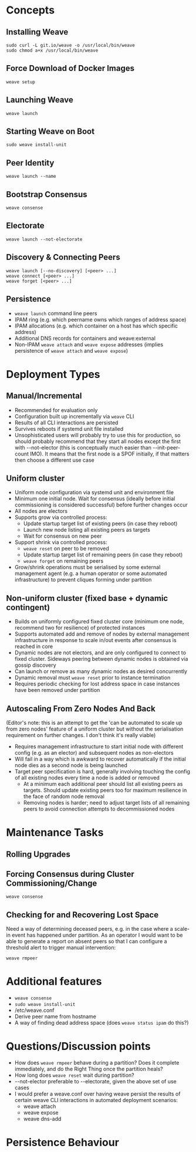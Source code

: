 # Concepts
## Installing Weave

    sudo curl -L git.io/weave -o /usr/local/bin/weave
    sudo chmod a+x /usr/local/bin/weave

## Force Download of Docker Images

    weave setup

## Launching Weave

    weave launch

## Starting Weave on Boot

    sudo weave install-unit

## Peer Identity

    weave launch --name

## Bootstrap Consensus

    weave consense

## Electorate

    weave launch --not-electorate

## Discovery & Connecting Peers

    weave launch [--no-discovery] [<peer> ...]
    weave connect [<peer> ...]
    weave forget [<peer> ...]

## Persistence
* `weave launch` command line peers
* IPAM ring (e.g. which peername owns which ranges of address space)
* IPAM allocations (e.g. which container on a host has which specific
  address)
* Additional DNS records for containers and weave:external
* Non-IPAM `weave attach` and `weave expose` addresses (implies
  persistence of `weave attach` and `weave expose`)

# Deployment Types
## Manual/Incremental
* Recommended for evaluation only
* Configuration built up incrementally via `weave` CLI
* Results of all CLI interactions are persisted
* Survives reboots if systemd unit file installed
* Unsophisticated users will probably try to use this for production,
  so should probably recommend that they start all nodes except the
  first with --not-elector (this is conceptually much easier than
  --init-peer-count IMO). It means that the first node is a SPOF
  initially, if that matters then choose a different use case

## Uniform cluster
* Uniform node configuration via systemd unit and environment file
* Minimum one initial node. Wait for consensus (ideally before initial
  commissioning is considered successful) before further changes occur
* All nodes are electors
* Supports grow via controlled process:
    * Update startup target list of existing peers (in case they
      reboot)
    * Launch new node listing all existing peers as targets
    * Wait for consensus on new peer
* Support shrink via controlled process:
    * `weave reset` on peer to be removed
    * Update startup target list of remaining peers (in case they
      reboot)
    * `weave forget` on remaining peers
* Grow/shrink operations must be serialised by some external
  management agent (e.g. a human operator or some automated
  infrastructure) to prevent cliques forming under partition

## Non-uniform cluster (fixed base + dynamic contingent)
* Builds on uniformly configured fixed cluster core (minimum one node,
  recommend two for resilience) of protected instances
* Supports automated add and remove of nodes by external management
  infrastructure in response to scale in/out events after consensus is
  reached in core
* Dynamic nodes are not electors, and are only configured to connect
  to fixed cluster. Sideways peering between dynamic nodes is obtained
  via gossip discovery
* Can launch or remove as many dynamic nodes as desired concurrently
* Dynamic removal must `weave reset` prior to instance termination
* Requires periodic checking for lost address space in case instances
  have been removed under partition

## Autoscaling From Zero Nodes And Back

(Editor's note: this is an attempt to get the 'can be automated to
scale up from zero nodes' feature of a uniform cluster but without the
serialisation requirement on further changes. I don't think it's
really viable)

* Requires management infrastructure to start initial node with
  different config (e.g. as an elector) and subsequent nodes as
  non-electors
* Will fail in a way which is awkward to recover automatically if the
  initial node dies as a second node is being launched
* Target peer specification is hard, generally involving touching the
  config of all existing nodes every time a node is added or removed
    * At a minimum each additional peer should list all existing peers
      as targets. Should update existing peers too for maximum
      resilience in the face of random node removal
    * Removing nodes is harder; need to adjust target lists of all
      remaining peers to avoid connection attempts to decommissioned
      nodes

# Maintenance Tasks
## Rolling Upgrades
## Forcing Consensus during Cluster Commissioning/Change

    weave consense

## Checking for and Recovering Lost Space

Need a way of determining deceased peers, e.g. in the case where a
scale-in event has happened under partition. As an operator I would
want to be able to generate a report on absent peers so that I can
configure a threshold alert to trigger manual intervention:

    weave rmpeer

# Additional features
* `weave consense`
* `sudo weave install-unit`
* /etc/weave.conf
* Derive peer name from hostname
* A way of finding dead address space (does `weave status ipam` do
  this?)

# Questions/Discussion points
* How does `weave rmpeer` behave during a partition? Does it complete
  immediately, and do the Right Thing once the partition heals?
* How long does `weave reset` wait during partition?
* --not-elector preferable to --electorate, given the above set of use
  cases
* I would prefer a weave.conf over having weave persist the results of
  certain weave CLI interactions in automated deployment scenarios:
    * weave attach
    * weave expose
    * weave dns-add

# Persistence Behaviour



